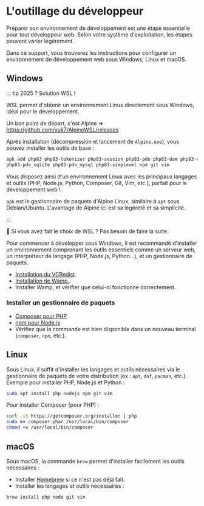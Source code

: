 # L'outillage du développeur

Préparer son environnement de développement est une étape essentielle pour tout développeur web. Selon votre système d'exploitation, les étapes peuvent varier légèrement.

Dans ce support, vous trouverez les instructions pour configurer un environnement de développement web sous Windows, Linux et macOS.

## Windows

::: tip 2025 ? Solution WSL !

WSL permet d'obtenir un environnement Linux directement sous Windows, idéal pour le développement.

Un bon point de départ, c'est Alpine => <https://github.com/yuk7/AlpineWSL/releases>

Après installation (décompression et lancement de `Alpine.exe`), vous pouvez installer les outils de base :

```sh
apk add php83 php83-tokenizer php83-session php83-pdo php83-dom php83-xml php83-xmlwriter php83-fileinfo
php83-pdo_sqlite php83-pdo_mysql php83-simplexml npm git vim
```

Vous disposez ainsi d'un environnement Linux avec les principaux langages et outils (PHP, Node.js, Python, Composer, Git, Vim, etc.), parfait pour le développement web !

`apk` est le gestionnaire de paquets d'Alpine Linux, similaire à `apt` sous Debian/Ubuntu. L'avantage de Alpine ici est sa légèreté et sa simplicité.

:::

👋 Si vous avez fait le choix de WSL ? Pas besoin de faire la suite.

Pour commencer à développer sous Windows, il est recommandé d'installer un environnement comprenant les outils essentiels comme un serveur web, un interpréteur de langage (PHP, Node.js, Python...), et un gestionnaire de paquets.

- [Installation du VCRedist](https://github.com/abbodi1406/vcredist/releases).
- [Installation de Wamp.](https://wampserver.aviatechno.net/).
- Installer Wamp, et vérifier que celui-ci fonctionne correctement.

### Installer un gestionnaire de paquets

- [Composer pour PHP](https://getcomposer.org/Composer-Setup.exe)
- [npm pour Node.js](https://nodejs.org/)
- Vérifiez que la commande est bien disponible dans un nouveau terminal (`composer`, `npm`, etc.).

## Linux

Sous Linux, il suffit d'installer les langages et outils nécessaires via le gestionnaire de paquets de votre distribution (ex : `apt`, `dnf`, `pacman`, etc.). Exemple pour installer PHP, Node.js et Python :

```bash
sudo apt install php nodejs npm git vim
```

Pour installer Composer (pour PHP) :

```bash
curl -sS https://getcomposer.org/installer | php
sudo mv composer.phar /usr/local/bin/composer
chmod +x /usr/local/bin/composer
```

## macOS

Sous macOS, la commande `brew` permet d'installer facilement les outils nécessaires :

- Installer [Homebrew](https://brew.sh/) si ce n'est pas déjà fait.
- Installer les langages et outils nécessaires :

```bash
brew install php node git vim
```
